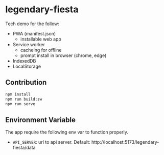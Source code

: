 # legendary-fiesta

Tech demo for the follow:

- PWA (manifest.json)
  - installable web app
- Service worker
  - cacheing for offline
  - prompt install in browser (chrome, edge)
- IndexedDB
- LocalStorage

## Contribution

```sh
npm install
npm run build:sw
npm run serve
```

## Environment Variable

The app require the following env var to function properly.

- `API_SERVER`: url to api server. Default: http://localhost:5173/legendary-fiesta/data
